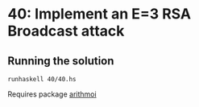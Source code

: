 # 40: Implement an E=3 RSA Broadcast attack

## Running the solution

```
runhaskell 40/40.hs
```

Requires package [arithmoi](https://hackage.haskell.org/package/arithmoi)
